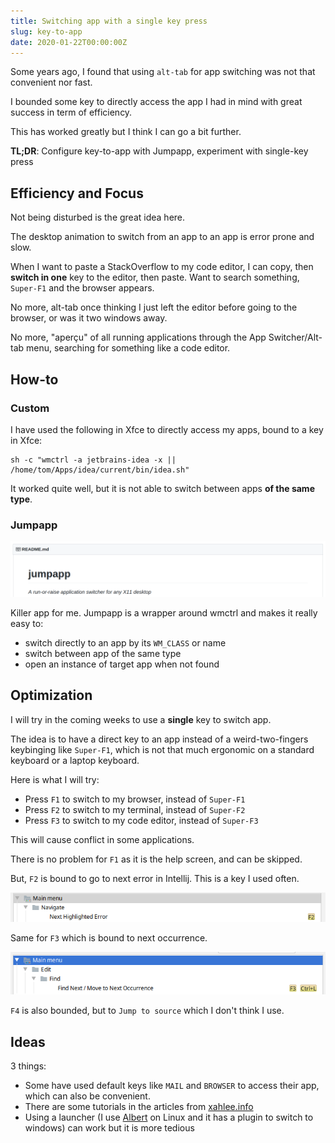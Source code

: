 ```yaml
---
title: Switching app with a single key press
slug: key-to-app
date: 2020-01-22T00:00:00Z
---
```


Some years ago, I found that using `alt-tab` for app switching was not that convenient nor fast.

I bounded some key to directly access the app I had in mind with great success in term of efficiency.

This has worked greatly but I think I can go a bit further.

**TL;DR**: Configure key-to-app with Jumpapp, experiment with single-key press

## Efficiency and Focus

Not being disturbed is the great idea here.

The desktop animation to switch from an app to an app is error prone and slow.

When I want to paste a StackOverflow to my code editor, I can copy, then **switch in one** key to the editor, then paste.
Want to search something, `Super-F1` and the browser appears.

No more, alt-tab once thinking I just left the editor before going to the browser, or was it two windows away.

No more, "aperçu" of all running applications through the App Switcher/Alt-tab menu, searching for something like a code editor.

## How-to

### Custom

I have used the following in Xfce to directly access my apps, bound to a key in Xfce:

```shell script
sh -c "wmctrl -a jetbrains-idea -x || /home/tom/Apps/idea/current/bin/idea.sh"
```

It worked quite well, but it is not able to switch between apps **of the same type**.

### Jumpapp

![Jumpapp](/assets/images/posts/2020-01-22-keybinding-to-app.md/jumpapp.png)

Killer app for me. Jumpapp is a wrapper around wmctrl and makes it really easy to:

- switch directly to an app by its `WM_CLASS` or name
- switch between app of the same type
- open an instance of target app when not found

## Optimization

I will try in the coming weeks to use a **single** key to switch app.

The idea is to have a direct key to an app instead of a weird-two-fingers keybinging like `Super-F1`, which is not that much ergonomic on a standard keyboard or a laptop keyboard. 

Here is what I will try:

- Press `F1` to switch to my browser, instead of `Super-F1`
- Press `F2` to switch to my terminal, instead of `Super-F2`
- Press `F3` to switch to my code editor, instead of `Super-F3`

This will cause conflict in some applications.

There is no problem for `F1` as it is the help screen, and can be skipped.

But, `F2` is bound to go to next error in Intellij. This is a key I used often.

![F2 in Intellij](/assets/images/posts/2020-01-22-keybinding-to-app.md/f2.png)

Same for `F3` which is bound to next occurrence.

![F3 in Intellij](/assets/images/posts/2020-01-22-keybinding-to-app.md/f3.png)

`F4` is also bounded, but to `Jump to source` which I don't think I use.

## Ideas

3 things:

- Some have used default keys like `MAIL` and `BROWSER` to access their app, which can also be convenient.
- There are some tutorials in the articles from [xahlee.info](http://xahlee.info/linux/linux_keyboard_tools.html)
- Using a launcher (I use [Albert](https://albertlauncher.github.io/) on Linux and it has a plugin to switch to windows) can work but it is more tedious
